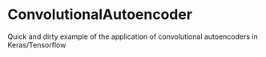 # ConvolutionalAutoencoder
Quick and dirty example of the application of convolutional autoencoders in Keras/Tensorflow
